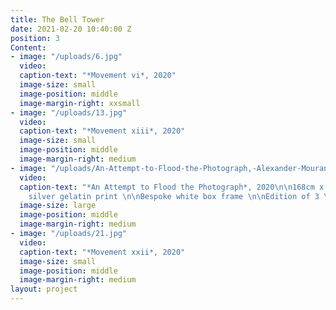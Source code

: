 ```yaml
---
title: The Bell Tower
date: 2021-02-20 10:40:00 Z
position: 3
Content:
- image: "/uploads/6.jpg"
  video: 
  caption-text: "*Movement vi*, 2020"
  image-size: small
  image-position: middle
  image-margin-right: xxsmall
- image: "/uploads/13.jpg"
  video: 
  caption-text: "*Movement xiii*, 2020"
  image-size: small
  image-position: middle
  image-margin-right: medium
- image: "/uploads/An-Attempt-to-Flood-the-Photograph,-Alexander-Mourant,-2020.jpg"
  video: 
  caption-text: "*An Attempt to Flood the Photograph*, 2020\n\n168cm x 116cm \n\nDigital
    silver gelatin print \n\nBespoke white box frame \n\nEdition of 3 \\+ 1AP"
  image-size: large
  image-position: middle
  image-margin-right: medium
- image: "/uploads/21.jpg"
  video: 
  caption-text: "*Movement xxii*, 2020"
  image-size: small
  image-position: middle
  image-margin-right: medium
layout: project
---
```


